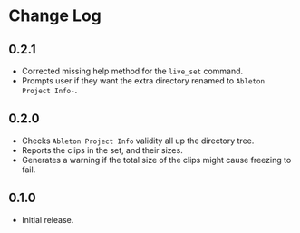 # Change Log


## 0.2.1

* Corrected missing help method for the `live_set` command.
* Prompts user if they want the extra directory renamed to `Ableton Project Info-`.


## 0.2.0

* Checks `Ableton Project Info` validity all up the directory tree.
* Reports the clips in the set, and their sizes.
* Generates a warning if the total size of the clips might cause freezing to fail.


## 0.1.0

* Initial release.
